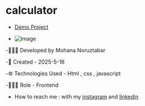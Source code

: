 # calculator
- [Demo Project](https://mohananoruztabar.github.io/bankcard/index1-js.html)

- ![Image](https://github.com/user-attachments/assets/03ba1687-92e3-4a31-8376-9e0fd5b9b842)

-🙋🏽‍♀️ Developed by Mohana Noruztabar

-📅 Created - 2025-5-16

-⚙ Technologies Used - Html , css , javascript

-👩🏽‍💻 Role - Frontend

- How to reach me : with my [instagram](https://www.instagram.com/mohananoruztabar_web?igsh=MW00ZjVxanA3Z3N2Zg%3D%3D&utm_source=qr) and [linkedin](https://www.linkedin.com/in/mohana-noruztabar-2477b2349?utm_source=share&utm_campaign=share_via&utm_content=profile&utm_medium=ios_app)
